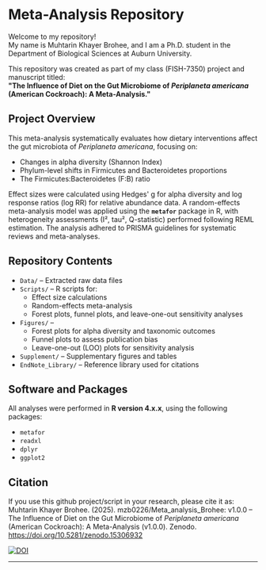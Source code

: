 # Meta-Analysis Repository

Welcome to my repository!  
My name is Muhtarin Khayer Brohee, and I am a Ph.D. student in the Department of Biological Sciences at Auburn University.

This repository was created as part of my class (FISH-7350) project and manuscript titled:  
**"The Influence of Diet on the Gut Microbiome of *Periplaneta americana* (American Cockroach): A Meta-Analysis."**

## Project Overview

This meta-analysis systematically evaluates how dietary interventions affect the gut microbiota of *Periplaneta americana*, focusing on:
- Changes in alpha diversity (Shannon Index)
- Phylum-level shifts in Firmicutes and Bacteroidetes proportions
- The Firmicutes:Bacteroidetes (F:B) ratio

Effect sizes were calculated using Hedges' g for alpha diversity and log response ratios (log RR) for relative abundance data. A random-effects meta-analysis model was applied using the **`metafor`** package in R, with heterogeneity assessments (I², tau², Q-statistic) performed following REML estimation. The analysis adhered to PRISMA guidelines for systematic reviews and meta-analyses.

## Repository Contents

- `Data/` – Extracted raw data files
- `Scripts/` – R scripts for:
  - Effect size calculations
  - Random-effects meta-analysis
  - Forest plots, funnel plots, and leave-one-out sensitivity analyses
- `Figures/` – 
  - Forest plots for alpha diversity and taxonomic outcomes
  - Funnel plots to assess publication bias
  - Leave-one-out (LOO) plots for sensitivity analysis
- `Supplement/` – Supplementary figures and tables
- `EndNote_Library/` – Reference library used for citations

## Software and Packages

All analyses were performed in **R version 4.x.x**, using the following packages:
- `metafor`
- `readxl`
- `dplyr`
- `ggplot2`

## Citation
If you use this github project/script in your research, please cite it as:
Muhtarin Khayer Brohee. (2025). mzb0226/Meta_analysis_Brohee: v1.0.0 – The Influence of Diet on the Gut Microbiome of *Periplaneta americana* (American Cockroach): A Meta-Analysis (v1.0.0). Zenodo. https://doi.org/10.5281/zenodo.15306932

[![DOI](https://zenodo.org/badge/DOI/10.5281/zenodo.15306932.svg)](https://doi.org/10.5281/zenodo.15306932)

---

